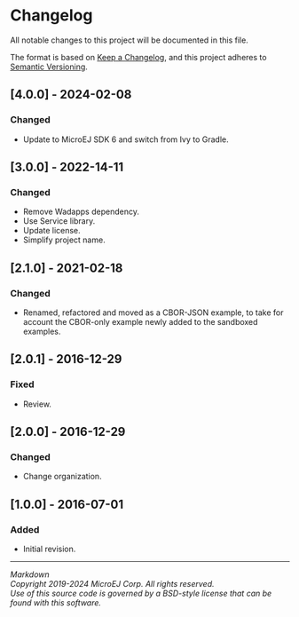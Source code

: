 # Changelog

All notable changes to this project will be documented in this file.

The format is based on [Keep a Changelog](https://keepachangelog.com/en/1.0.0/),
and this project adheres to [Semantic Versioning](https://semver.org/spec/v2.0.0.html).

## [4.0.0] - 2024-02-08

### Changed

  - Update to MicroEJ SDK 6 and switch from Ivy to Gradle.

## [3.0.0] - 2022-14-11

### Changed

  - Remove Wadapps dependency.
  - Use Service library.
  - Update license.
  - Simplify project name.

## [2.1.0] - 2021-02-18

### Changed

  - Renamed, refactored and moved as a CBOR-JSON example, to take for account the CBOR-only example newly added to the sandboxed examples.

## [2.0.1] - 2016-12-29

### Fixed

  - Review.
  
## [2.0.0] - 2016-12-29

### Changed

  - Change organization.

## [1.0.0] - 2016-07-01

### Added

  - Initial revision.

---  
_Markdown_   
_Copyright 2019-2024 MicroEJ Corp. All rights reserved._   
_Use of this source code is governed by a BSD-style license that can be found with this software._   
